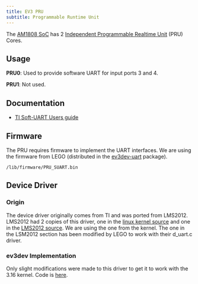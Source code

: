 ```yaml
---
title: EV3 PRU
subtitle: Programmable Runtime Unit
---
```


The [AM1808 SoC](../ev3-rocessor) has 2 [Independent Programmable Realtime
Unit](http://processors.wiki.ti.com/index.php/Programmable_Realtime_Unit_Subsystem) (PRU) Cores.

## Usage

__PRU0__: Used to provide software UART for input ports 3 and 4.

__PRU1__: Not used.

## Documentation

* [TI Soft-UART Users guide](http://processors.wiki.ti.com/index.php/Soft-UART_Implementation_on_OMAPL_PRU_-_Software_Users_Guide)

## Firmware

The PRU requires firmware to implement the UART interfaces. We are using the firmware from LEGO (distributed in the [ev3dev-uart](package-ev3dev-uart) package).

    /lib/firmware/PRU_SUART.bin

## Device Driver

### Origin

The device driver originally comes from TI and was ported from LMS2012. LMS2012 had 2 copies of this driver, one in the [linux kernel source](https://github.com/mindboards/ev3sources/tree/master/extra/linux-03.20.00.13/pru-firmware-05-31-2011-1423-v3.0) and one in the [LMS2012 source](https://github.com/mindboards/ev3sources/tree/master/lms2012/d_uart/Linuxmod_AM1808/pru-firmware-05-31-2011-1423-v3.0). We are using the one from the kernel. The one in the LSM2012 section has been modified by LEGO to work with their d_uart.c driver.

### ev3dev Implementation

Only slight modifications were made to this driver to get it to work with the 3.16 kernel. Code is [here](https://github.com/ev3dev/ev3dev-kernel/tree/uart-sensors/drivers/tty/serial/omapl_pru).

